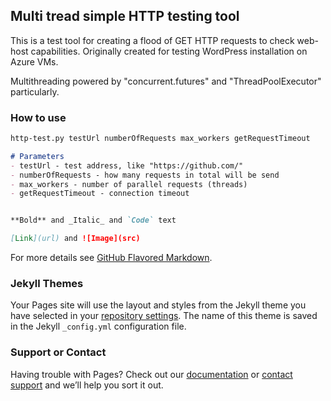 ## Multi tread simple HTTP testing tool

This is a test tool for creating a flood of GET HTTP requests to check web-host capabilities.
Originally created for testing WordPress installation on Azure VMs.

Multithreading powered by "concurrent.futures" and "ThreadPoolExecutor" particularly.



### How to use

```markdown
http-test.py testUrl numberOfRequests max_workers getRequestTimeout

# Parameters
- testUrl - test address, like "https://github.com/"
- numberOfRequests - how many requests in total will be send
- max_workers - number of parallel requests (threads)
- getRequestTimeout - connection timeout


**Bold** and _Italic_ and `Code` text

[Link](url) and ![Image](src)
```

For more details see [GitHub Flavored Markdown](https://guides.github.com/features/mastering-markdown/).

### Jekyll Themes

Your Pages site will use the layout and styles from the Jekyll theme you have selected in your [repository settings](https://github.com/ivshof/HTTP-tester/settings). The name of this theme is saved in the Jekyll `_config.yml` configuration file.

### Support or Contact

Having trouble with Pages? Check out our [documentation](https://docs.github.com/categories/github-pages-basics/) or [contact support](https://support.github.com/contact) and we’ll help you sort it out.

